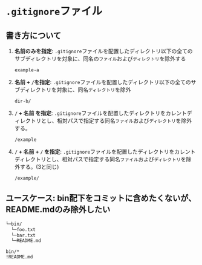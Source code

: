 # `.gitignore`ファイル

## 書き方について

1. **名前のみを指定**:
   `.gitignore`ファイルを配置したディレクトリ以下の全てのサブディレクトリを対象に、同名の`ファイル`および`ディレクトリ`を除外する

   ```.ignore
   example-a
   ```

2. **名前 + `/`を指定**:
   `.gitignore`ファイルを配置したディレクトリ以下の全てのサブディレクトリを対象に、同名`ディレクトリ`を除外

   ```.ignore
   dir-b/
   ```

3. **`/` + 名前 を指定**:
   `.gitignore`ファイルを配置したディレクトリをカレントディレクトリとし、相対パスで指定する同名`ファイル`および`ディレクトリ`を除外する。

   ```.ignore
   /example
   ```

4. **`/` + 名前 + `/` を指定**:
   `.gitignore`ファイルを配置したディレクトリをカレントディレクトリとし、相対パスで指定する同名`ファイル`および`ディレクトリ`を除外する。(3と同じ)

   ```.ignore
   /example/
   ```

## ユースケース: bin配下をコミットに含めたくないが、README.mdのみ除外したい

```txt
└─bin/
  └─foo.txt 
  └─bar.txt
  └─README.md
```

```.gitignore
bin/*
!README.md
```
